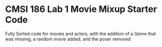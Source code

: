 # CMSI 186 Lab 1 Movie Mixup Starter Code

Fully Sorted code for movies and actors, with the addition of a Genre that was missing, a random movie added, and the poser removed
